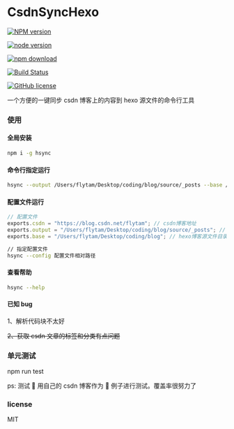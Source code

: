 # CsdnSyncHexo

[![NPM version][npm-image]][npm-url]

<!-- [![build status][travis-image]][travis-url]
[![Test coverage][coveralls-image]][coveralls-url]
[![David deps][david-image]][david-url] -->

[![node version][node-image]][node-url]

[![npm download][download-image]][download-url]

<!-- [![npm license][license-image]][download-url] -->

[![Build Status](https://travis-ci.org/flytam/CsdnSyncHexo.svg?branch=master)](https://travis-ci.org/flytam/CsdnSyncHexo)

[npm-image]: https://img.shields.io/npm/v/hsync.svg?style=flat-square
[npm-url]: https://npmjs.org/package/hsync
[travis-image]: https://img.shields.io/travis/flytam/CsdnSyncHexo.svg?style=flat-square
[travis-url]: https://travis-ci.org/flytam/CsdnSyncHexo
[coveralls-image]: https://img.shields.io/coveralls/flytam/CsdnSyncHexo.svg?style=flat-square
[coveralls-url]: https://coveralls.io/r/flytam/CsdnSyncHexo?branch=master
[david-image]: https://img.shields.io/david/flytam/CsdnSyncHexo.svg?style=flat-square
[david-url]: https://david-dm.org/flytam/CsdnSyncHexo
[node-image]: https://img.shields.io/badge/node.js-%3E=_8.0-green.svg?style=flat-square
[node-url]: http://nodejs.org/download/
[download-image]: https://img.shields.io/npm/dm/hsync.svg?style=flat-square
[download-url]: https://npmjs.org/package/hsync
[license-image]: https://img.shields.io/npm/l/hsync.svg

[![GitHub license](https://img.shields.io/github/license/flytam/CsdnSyncHexo.svg)](https://github.com/flytam/CsdnSyncHexo/blob/master/LICENSE)

一个方便的一键同步 csdn 博客上的内容到 hexo 源文件的命令行工具

### 使用

#### 全局安装

```bash
npm i -g hsync
```

#### 命令行指定运行

```bash
hsync --output /Users/flytam/Desktop/coding/blog/source/_posts --base /Users/flytam/Desktop/coding/blog --csdn https://blog.csdn.net/flytam
```

#### 配置文件运行

```js
// 配置文件
exports.csdn = "https://blog.csdn.net/flytam"; // csdn博客地址
exports.output = "/Users/flytam/Desktop/coding/blog/source/_posts"; // 这里可以定向到你的hexo源文件的地方
exports.base = "/Users/flytam/Desktop/coding/blog"; // hexo博客源文件目录，用于执行hexo命令
```

```bash
// 指定配置文件
hsync --config 配置文件相对路径
```

#### 查看帮助

```bash
hsync --help
```

#### 已知 bug

1、解析代码块不太好

~~2、获取 csdn 文章的标签和分类有点问题~~

### 单元测试

npm run test

ps: 测试  用自己的 csdn 博客作为  例子进行测试。覆盖率很努力了

### license

MIT
